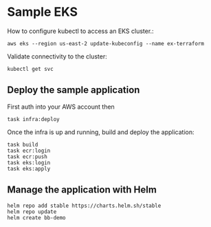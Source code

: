 # Sample EKS

How to configure kubectl to access an EKS cluster.:

```
aws eks --region us-east-2 update-kubeconfig --name ex-terraform
```

Validate connectivity to the cluster:

```
kubectl get svc
```

## Deploy the sample application

First auth into your AWS account then

```
task infra:deploy
```

Once the infra is up and running, build and deploy the application:

```
task build
task ecr:login
task ecr:push
task eks:login
task eks:apply
```

## Manage the application with Helm

```
helm repo add stable https://charts.helm.sh/stable
helm repo update
helm create bb-demo
```
